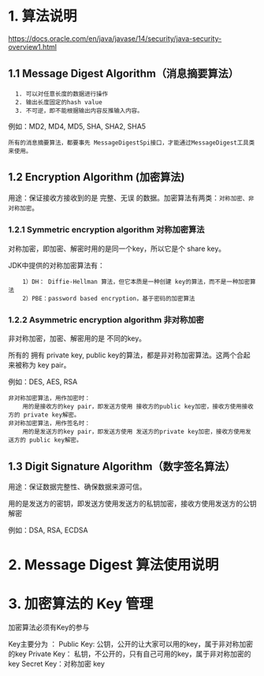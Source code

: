 # 1. 算法说明

https://docs.oracle.com/en/java/javase/14/security/java-security-overview1.html

## 1.1 Message Digest Algorithm（消息摘要算法）
```
  1. 可以对任意长度的数据进行操作
  2. 输出长度固定的hash value
  3. 不可逆，即不能根据输出内容反推输入内容。
```
  
例如：MD2, MD4, MD5, SHA, SHA2, SHA5
```
所有的消息摘要算法，都要事先 MessageDigestSpi接口，才能通过MessageDigest工具类来使用。
```

## 1.2 Encryption Algorithm (加密算法)
用途：保证接收方接收到的是 完整、无误 的数据。加密算法有两类：```对称加密、非对称加密```。

### 1.2.1 Symmetric encryption algorithm 对称加密算法
对称加密，即加密、解密时用的是同一个key，所以它是个 share key。

JDK中提供的对称加密算法有：
```
    1）DH： Diffie-Hellman 算法，但它本质是一种创建 key的算法，而不是一种加密算法
    2）PBE：password based encryption，基于密码的加密算法
```

### 1.2.2 Asymmetric encryption algorithm 非对称加密
非对称加密，加密、解密用的是 不同的key。

所有的 拥有 private key, public key的算法，都是非对称加密算法。这两个合起来被称为 key pair。

例如：DES, AES, RSA
```
非对称加密算法，用作加密时：
    用的是接收方的key pair，即发送方使用 接收方的public key加密，接收方使用接收方的 private key解密。
非对称加密算法，用作签名时：
    用的是发送方的key pair，即发送方使用 发送方的private key加密，接收方使用发送方的 public key解密。
```    


## 1.3 Digit Signature Algorithm（数字签名算法）
用途：保证数据完整性、确保数据来源可信。

用的是发送方的密钥，即发送方使用发送方的私钥加密，接收方使用发送方的公钥解密
	
例如：DSA, RSA, ECDSA		


# 2. Message Digest 算法使用说明


# 3. 加密算法的 Key 管理

加密算法必须有Key的参与

Key主要分为 ：
	Public Key: 公钥，公开的让大家可以用的key，属于非对称加密的key
	Private Key： 私钥，不公开的，只有自己可用的key，属于非对称加密的key
	Secret Key：对称加密 key










